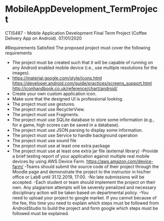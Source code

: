 # MobileAppDevelopment_TermProject
CTIS487 - Mobile Application Development Final Term Project (Coffee Delivery App on Android). 07/01/2020

#Requirements Satisfied
The proposed project must cover the following requirements
- The project must be created such that it will be capable of running on any Android enabled
mobile device (i.e., use multiple resolutions for the images).
- https://material.google.com/style/icons.html
https://developer.android.com/guide/practices/screens_support.html
http://iconhandbook.co.uk/reference/chart/android/
- Create your own custom application icon.
- Make sure that the designed UI is professional looking.
- The project must use gestures.
- The project must use RecyclerView.
- The project must use Fragments.
- The project must use SQLite database to store some information (e.g., for a game, high
scores can be saved in a database).
- The project must use JSON parsing to display some information.
- The project must use Service to handle background operation
- The project must use sound file
- The project must use at least one extra package
- The project must use at least one extra jar file (external library)
-Provide a brief testing report of your application against multiple real mobile devices by
using AWS Device Farm. https://aws.amazon.com/device-farm/
-Teams should submit the source code of their project through the Moodle page and
demonstrate the project to the instructor in his/her office or Lab8 until 31.12.2019, 17:00.
-No late submissions will be accepted.
-Each student or team should implement the project on their own. Any plagiarism attempts
will be severely penalized and necessary disciplinary action will be taken based on
departmental policy.
-You need to upload your project to google market. If you cannot because of the fee, this
time you need to explain which steps must be followed from AndroidStudio to build the
project and form google which steps must be followed must be explained.
